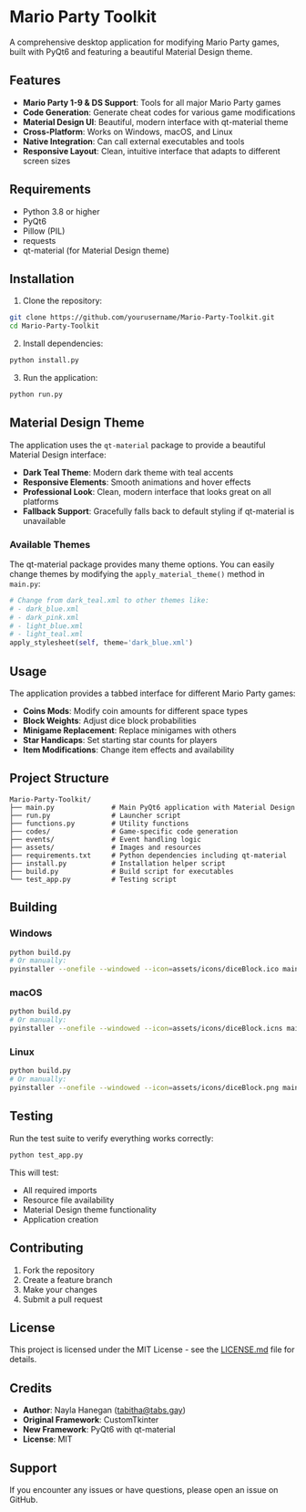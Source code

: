 # Mario Party Toolkit

A comprehensive desktop application for modifying Mario Party games, built with PyQt6 and featuring a beautiful Material Design theme.

## Features

- **Mario Party 1-9 & DS Support**: Tools for all major Mario Party games
- **Code Generation**: Generate cheat codes for various game modifications
- **Material Design UI**: Beautiful, modern interface with qt-material theme
- **Cross-Platform**: Works on Windows, macOS, and Linux
- **Native Integration**: Can call external executables and tools
- **Responsive Layout**: Clean, intuitive interface that adapts to different screen sizes

## Requirements

- Python 3.8 or higher
- PyQt6
- Pillow (PIL)
- requests
- qt-material (for Material Design theme)

## Installation

1. Clone the repository:
```bash
git clone https://github.com/yourusername/Mario-Party-Toolkit.git
cd Mario-Party-Toolkit
```

2. Install dependencies:
```bash
python install.py
```

3. Run the application:
```bash
python run.py
```

## Material Design Theme

The application uses the `qt-material` package to provide a beautiful Material Design interface:

- **Dark Teal Theme**: Modern dark theme with teal accents
- **Responsive Elements**: Smooth animations and hover effects
- **Professional Look**: Clean, modern interface that looks great on all platforms
- **Fallback Support**: Gracefully falls back to default styling if qt-material is unavailable

### Available Themes

The qt-material package provides many theme options. You can easily change themes by modifying the `apply_material_theme()` method in `main.py`:

```python
# Change from dark_teal.xml to other themes like:
# - dark_blue.xml
# - dark_pink.xml
# - light_blue.xml
# - light_teal.xml
apply_stylesheet(self, theme='dark_blue.xml')
```

## Usage

The application provides a tabbed interface for different Mario Party games:

- **Coins Mods**: Modify coin amounts for different space types
- **Block Weights**: Adjust dice block probabilities
- **Minigame Replacement**: Replace minigames with others
- **Star Handicaps**: Set starting star counts for players
- **Item Modifications**: Change item effects and availability

## Project Structure

```
Mario-Party-Toolkit/
├── main.py              # Main PyQt6 application with Material Design
├── run.py               # Launcher script
├── functions.py         # Utility functions
├── codes/               # Game-specific code generation
├── events/              # Event handling logic
├── assets/              # Images and resources
├── requirements.txt     # Python dependencies including qt-material
├── install.py           # Installation helper script
├── build.py             # Build script for executables
└── test_app.py          # Testing script
```

## Building

### Windows
```bash
python build.py
# Or manually:
pyinstaller --onefile --windowed --icon=assets/icons/diceBlock.ico main.py
```

### macOS
```bash
python build.py
# Or manually:
pyinstaller --onefile --windowed --icon=assets/icons/diceBlock.icns main.py
```

### Linux
```bash
python build.py
# Or manually:
pyinstaller --onefile --windowed --icon=assets/icons/diceBlock.png main.py
```

## Testing

Run the test suite to verify everything works correctly:

```bash
python test_app.py
```

This will test:
- All required imports
- Resource file availability
- Material Design theme functionality
- Application creation

## Contributing

1. Fork the repository
2. Create a feature branch
3. Make your changes
4. Submit a pull request

## License

This project is licensed under the MIT License - see the [LICENSE.md](LICENSE.md) file for details.

## Credits

- **Author**: Nayla Hanegan (tabitha@tabs.gay)
- **Original Framework**: CustomTkinter
- **New Framework**: PyQt6 with qt-material
- **License**: MIT

## Support

If you encounter any issues or have questions, please open an issue on GitHub.
